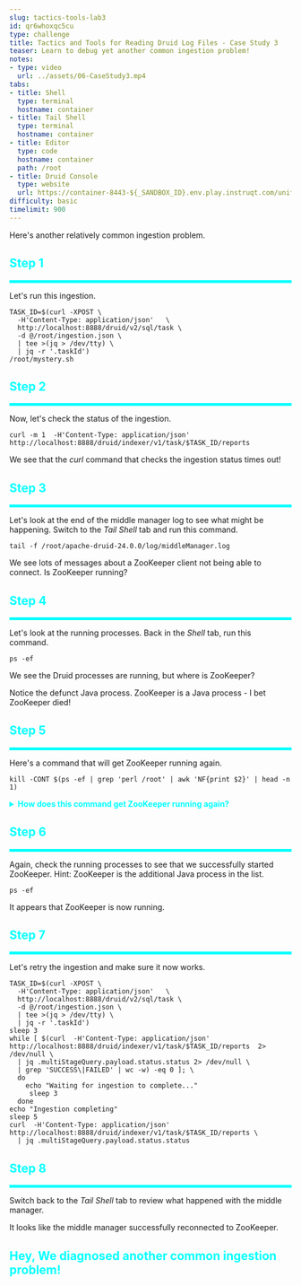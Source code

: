 ```yaml
---
slug: tactics-tools-lab3
id: qr6whoxqc5cu
type: challenge
title: Tactics and Tools for Reading Druid Log Files - Case Study 3
teaser: Learn to debug yet another common ingestion problem!
notes:
- type: video
  url: ../assets/06-CaseStudy3.mp4
tabs:
- title: Shell
  type: terminal
  hostname: container
- title: Tail Shell
  type: terminal
  hostname: container
- title: Editor
  type: code
  hostname: container
  path: /root
- title: Druid Console
  type: website
  url: https://container-8443-${_SANDBOX_ID}.env.play.instruqt.com/unified-console.html
difficulty: basic
timelimit: 900
---
```


Here's another relatively common ingestion problem.


<h2 style="color:cyan">Step 1</h2><hr style="color:cyan;background-color:cyan;height:5px">

Let's run this ingestion.

```
TASK_ID=$(curl -XPOST \
  -H'Content-Type: application/json'   \
  http://localhost:8888/druid/v2/sql/task \
  -d @/root/ingestion.json \
  | tee >(jq > /dev/tty) \
  | jq -r '.taskId')
/root/mystery.sh
```

<h2 style="color:cyan">Step 2</h2><hr style="color:cyan;background-color:cyan;height:5px">

Now, let's check the status of the ingestion.


```
curl -m 1  -H'Content-Type: application/json' http://localhost:8888/druid/indexer/v1/task/$TASK_ID/reports
```

We see that the _curl_ command that checks the ingestion status times out!

<h2 style="color:cyan">Step 3</h2><hr style="color:cyan;background-color:cyan;height:5px">

Let's look at the end of the middle manager log to see what might be happening.
Switch to the _Tail Shell_ tab and run this command.

```
tail -f /root/apache-druid-24.0.0/log/middleManager.log
```

We see lots of messages about a ZooKeeper client not being able to connect.
Is ZooKeeper running?

<h2 style="color:cyan">Step 4</h2><hr style="color:cyan;background-color:cyan;height:5px">

Let's look at the running processes.
Back in the _Shell_ tab, run this command.

```
ps -ef
```

We see the Druid processes are running, but where is ZooKeeper?


Notice the defunct Java process.
ZooKeeper is a Java process - I bet ZooKeeper died!

<h2 style="color:cyan">Step 5</h2><hr style="color:cyan;background-color:cyan;height:5px">

Here's a command that will get ZooKeeper running again.

```
kill -CONT $(ps -ef | grep 'perl /root' | awk 'NF{print $2}' | head -n 1)
```

<details>
  <summary style="color:cyan"><b>How does this command get ZooKeeper running again?</b></summary>
<hr style="background-color:cyan">
OK, so we played a dirty trick on you!
When we start Druid using the supervisor (as quick-start does), the supervisor will monitor the Druid processes and restart them when they stop.
So, in order to stop ZooKeeper and not have the supervisor restart it, we suspended execution of the supervisor.
<br><br>
The above command resumes execution of the supervisor so it can restart ZooKeeper for us.
<hr style="background-color:cyan">
</details>


<h2 style="color:cyan">Step 6</h2><hr style="color:cyan;background-color:cyan;height:5px">

Again, check the running processes to see that we successfully started ZooKeeper.
Hint: ZooKeeper is the additional Java process in the list.

```
ps -ef
```

It appears that ZooKeeper is now running.

<h2 style="color:cyan">Step 7</h2><hr style="color:cyan;background-color:cyan;height:5px">

Let's retry the ingestion and make sure it now works.

```
TASK_ID=$(curl -XPOST \
  -H'Content-Type: application/json'   \
  http://localhost:8888/druid/v2/sql/task \
  -d @/root/ingestion.json \
  | tee >(jq > /dev/tty) \
  | jq -r '.taskId')
sleep 3
while [ $(curl  -H'Content-Type: application/json' http://localhost:8888/druid/indexer/v1/task/$TASK_ID/reports  2> /dev/null \
  | jq .multiStageQuery.payload.status.status 2> /dev/null \
  | grep 'SUCCESS\|FAILED' | wc -w) -eq 0 ]; \
  do
    echo "Waiting for ingestion to complete..."
     sleep 3
  done
echo "Ingestion completing"
sleep 5
curl  -H'Content-Type: application/json' http://localhost:8888/druid/indexer/v1/task/$TASK_ID/reports \
  | jq .multiStageQuery.payload.status.status
```

<h2 style="color:cyan">Step 8</h2><hr style="color:cyan;background-color:cyan;height:5px">

Switch back to the _Tail Shell_ tab to review what happened with the middle manager.


It looks like the middle manager successfully reconnected to ZooKeeper.

<h2 style="color:cyan">Hey, We diagnosed another common ingestion problem!</h2>


<style type="text/css" rel="stylesheet">
.lightbox { display: none; position: fixed; justify-content: center; align-items: center; z-index: 999; top: 0; left: 0; right: 0; bottom: 0; padding: 1rem; background: rgba(0, 0, 0, 0.8); }
.lightbox:target { display: flex; }
.lightbox img { max-height: 100% }
.thumbnail:hover {
    position:fixed;
    top:-25px;
    left:-35px;
    width:500px;
    height:auto;
    display:block;
    z-index:999;
}
</style>

